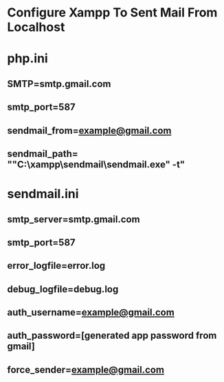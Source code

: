 # Configure Xampp To Sent Mail From Localhost

# php.ini
## SMTP=smtp.gmail.com
## smtp_port=587
## sendmail_from=example@gmail.com
## sendmail_path= "\"C:\xampp\sendmail\sendmail.exe" -t"

# sendmail.ini
## smtp_server=smtp.gmail.com
## smtp_port=587
## error_logfile=error.log
## debug_logfile=debug.log
## auth_username=example@gmail.com
## auth_password=[generated app password from gmail]
## force_sender=example@gmail.com
